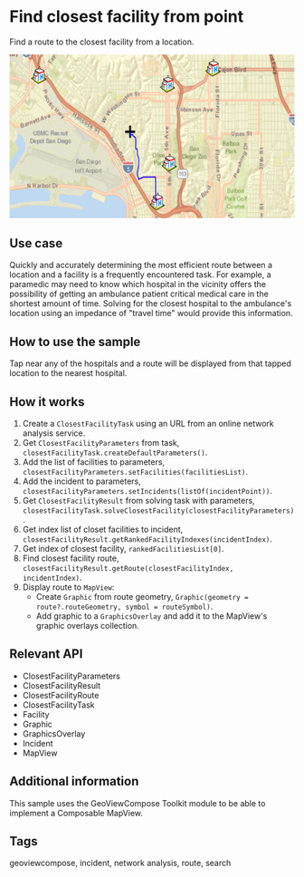 # Find closest facility from point

Find a route to the closest facility from a location.

![Image of Find Closest Facility from Point](find_closest_facility_from_point.png)

## Use case

Quickly and accurately determining the most efficient route between a location and a facility is a frequently encountered task. For example, a paramedic may need to know which hospital in the vicinity offers the possibility of getting an ambulance patient critical medical care in the shortest amount of time. Solving for the closest hospital to the ambulance's location using an impedance of "travel time" would provide this information.

## How to use the sample

Tap near any of the hospitals and a route will be displayed from that tapped location to the nearest hospital.

## How it works

1. Create a `ClosestFacilityTask` using an URL from an online network analysis service.
2. Get `ClosestFacilityParameters` from task, `closestFacilityTask.createDefaultParameters()`.
3. Add the list of facilities to parameters, `closestFacilityParameters.setFacilities(facilitiesList)`.
4. Add the incident to parameters, `closestFacilityParameters.setIncidents(listOf(incidentPoint))`.
5. Get `ClosestFacilityResult` from solving task with parameters, `closestFacilityTask.solveClosestFacility(closestFacilityParameters)`.
6. Get index list of closet facilities to incident, `closestFacilityResult.getRankedFacilityIndexes(incidentIndex)`.
7. Get index of closest facility, `rankedFacilitiesList[0]`.
8. Find closest facility route, `closestFacilityResult.getRoute(closestFacilityIndex, incidentIndex)`.
9. Display route to `MapView`:
   * Create `Graphic` from route geometry, `Graphic(geometry = route?.routeGeometry, symbol = routeSymbol)`.
   * Add graphic to a `GraphicsOverlay` and add it to the MapView's graphic overlays collection.

## Relevant API

* ClosestFacilityParameters
* ClosestFacilityResult
* ClosestFacilityRoute
* ClosestFacilityTask
* Facility
* Graphic
* GraphicsOverlay
* Incident
* MapView

## Additional information

This sample uses the GeoViewCompose Toolkit module to be able to implement a Composable MapView.

## Tags

geoviewcompose, incident, network analysis, route, search
